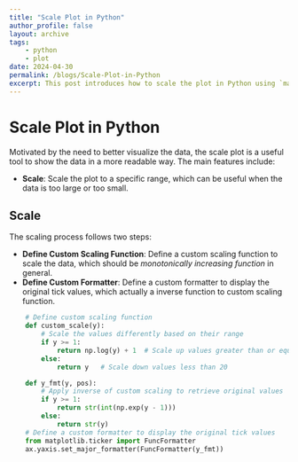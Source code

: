 ```yaml
---
title: "Scale Plot in Python"
author_profile: false
layout: archive
tags:
    - python
    - plot
date: 2024-04-30
permalink: /blogs/Scale-Plot-in-Python
excerpt: This post introduces how to scale the plot in Python using `matplotlib`.
---
```


# Scale Plot in Python #

Motivated by the need to better visualize the data, the scale plot is a useful tool to show the data in a more readable way. The main features include:

+ **Scale**: Scale the plot to a specific range, which can be useful when the data is too large or too small.

## Scale ##

The scaling process follows two steps:

+ **Define Custom Scaling Function**: Define a custom scaling function to scale the data, which should be *monotonically increasing function* in general.
+ **Define Custom Formatter**: Define a custom formatter to display the original tick values, which actually a inverse function to custom scaling function.

```python
    # Define custom scaling function
    def custom_scale(y):
        # Scale the values differently based on their range
        if y >= 1:
            return np.log(y) + 1  # Scale up values greater than or equal to 20
        else:
            return y   # Scale down values less than 20

    def y_fmt(y, pos):
        # Apply inverse of custom scaling to retrieve original values
        if y >= 1:
            return str(int(np.exp(y - 1)))
        else:
            return str(y)
    # Define a custom formatter to display the original tick values
    from matplotlib.ticker import FuncFormatter
    ax.yaxis.set_major_formatter(FuncFormatter(y_fmt))
```